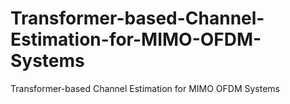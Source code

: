 # Transformer-based-Channel-Estimation-for-MIMO-OFDM-Systems
Transformer-based Channel Estimation for MIMO OFDM Systems
